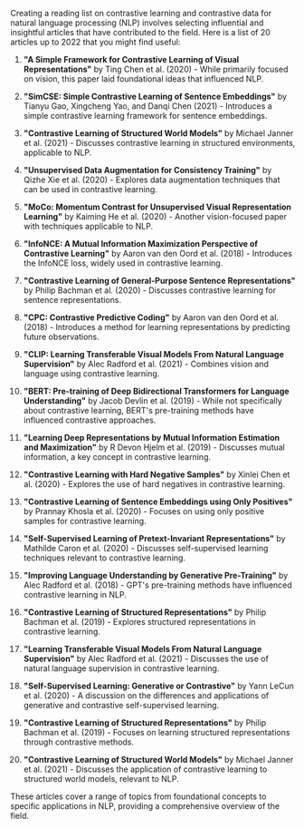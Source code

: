 Creating a reading list on contrastive learning and contrastive data for natural language processing (NLP) involves selecting influential and insightful articles that have contributed to the field. Here is a list of 20 articles up to 2022 that you might find useful:

1. **"A Simple Framework for Contrastive Learning of Visual Representations"** by Ting Chen et al. (2020) - While primarily focused on vision, this paper laid foundational ideas that influenced NLP.

2. **"SimCSE: Simple Contrastive Learning of Sentence Embeddings"** by Tianyu Gao, Xingcheng Yao, and Danqi Chen (2021) - Introduces a simple contrastive learning framework for sentence embeddings.

3. **"Contrastive Learning of Structured World Models"** by Michael Janner et al. (2021) - Discusses contrastive learning in structured environments, applicable to NLP.

4. **"Unsupervised Data Augmentation for Consistency Training"** by Qizhe Xie et al. (2020) - Explores data augmentation techniques that can be used in contrastive learning.

5. **"MoCo: Momentum Contrast for Unsupervised Visual Representation Learning"** by Kaiming He et al. (2020) - Another vision-focused paper with techniques applicable to NLP.

6. **"InfoNCE: A Mutual Information Maximization Perspective of Contrastive Learning"** by Aaron van den Oord et al. (2018) - Introduces the InfoNCE loss, widely used in contrastive learning.

7. **"Contrastive Learning of General-Purpose Sentence Representations"** by Philip Bachman et al. (2020) - Discusses contrastive learning for sentence representations.

8. **"CPC: Contrastive Predictive Coding"** by Aaron van den Oord et al. (2018) - Introduces a method for learning representations by predicting future observations.

9. **"CLIP: Learning Transferable Visual Models From Natural Language Supervision"** by Alec Radford et al. (2021) - Combines vision and language using contrastive learning.

10. **"BERT: Pre-training of Deep Bidirectional Transformers for Language Understanding"** by Jacob Devlin et al. (2019) - While not specifically about contrastive learning, BERT's pre-training methods have influenced contrastive approaches.

11. **"Learning Deep Representations by Mutual Information Estimation and Maximization"** by R Devon Hjelm et al. (2019) - Discusses mutual information, a key concept in contrastive learning.

12. **"Contrastive Learning with Hard Negative Samples"** by Xinlei Chen et al. (2020) - Explores the use of hard negatives in contrastive learning.

13. **"Contrastive Learning of Sentence Embeddings using Only Positives"** by Prannay Khosla et al. (2020) - Focuses on using only positive samples for contrastive learning.

14. **"Self-Supervised Learning of Pretext-Invariant Representations"** by Mathilde Caron et al. (2020) - Discusses self-supervised learning techniques relevant to contrastive learning.

15. **"Improving Language Understanding by Generative Pre-Training"** by Alec Radford et al. (2018) - GPT's pre-training methods have influenced contrastive learning in NLP.

16. **"Contrastive Learning of Structured Representations"** by Philip Bachman et al. (2019) - Explores structured representations in contrastive learning.

17. **"Learning Transferable Visual Models From Natural Language Supervision"** by Alec Radford et al. (2021) - Discusses the use of natural language supervision in contrastive learning.

18. **"Self-Supervised Learning: Generative or Contrastive"** by Yann LeCun et al. (2020) - A discussion on the differences and applications of generative and contrastive self-supervised learning.

19. **"Contrastive Learning of Structured Representations"** by Philip Bachman et al. (2019) - Focuses on learning structured representations through contrastive methods.

20. **"Contrastive Learning of Structured World Models"** by Michael Janner et al. (2021) - Discusses the application of contrastive learning to structured world models, relevant to NLP.

These articles cover a range of topics from foundational concepts to specific applications in NLP, providing a comprehensive overview of the field.